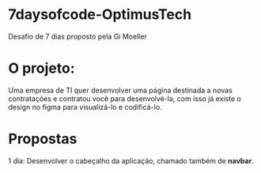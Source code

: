 # 7daysofcode-OptimusTech
Desafio de 7 dias proposto pela Gi Moeller
# O projeto:
Uma empresa de TI quer desenvolver uma página destinada a novas contratações e contratou você para desenvolvê-la, com isso já existe o design no figma para visualizá-lo e codificá-lo.
# Propostas
1 dia: Desenvolver o cabeçalho da aplicação, chamado também de <b>navbar</b>.
